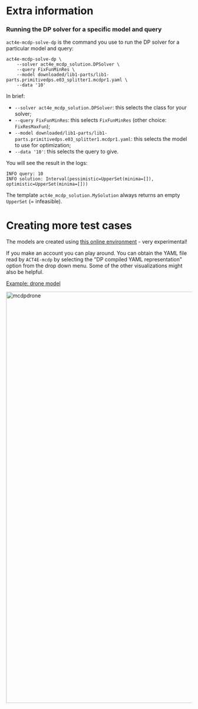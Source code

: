 # Extra information

### Running the DP solver for a specific model and query

`act4e-mcdp-solve-dp` is the command you use to run the DP solver 
for a particular model and query:

    act4e-mcdp-solve-dp \
        --solver act4e_mcdp_solution.DPSolver \
        --query FixFunMinRes \
        --model downloaded/lib1-parts/lib1-parts.primitivedps.e03_splitter1.mcdpr1.yaml \
        --data '10'

In brief:

* `--solver act4e_mcdp_solution.DPSolver`: this selects the class for your solver;
* `--query FixFunMinRes`: this selects `FixFunMinRes` (other choice: `FixResMaxFun`);
* `--model downloaded/lib1-parts/lib1-parts.primitivedps.e03_splitter1.mcdpr1.yaml`: this selects the model to use for optimization;
* `--data '10'`: this selects the query to give.

You will see the result in the logs:

```
INFO query: 10
INFO solution: Interval(pessimistic=UpperSet(minima=[]), optimistic=UpperSet(minima=[]))
```

The template `act4e_mcdp_solution.MySolution` always returns an empty `UpperSet` (= infeasible).



# Creating more test cases

The models are created using [this online environment][IDE] - very experimental!

[IDE]: https://editor.zuper.ai/editor/gh/co-design-models/ACT4E-exercises-spring2023/main/view/

If you make an account you can play around. You can obtain the YAML file read by `ACT4E-mcdp` by selecting the "DP compiled YAML representation" option from the drop down menu. Some of the other visualizations might also be helpful.

[Example: drone model](https://editor.zuper.ai/editor/gh/co-design-models/ACT4E-exercises-spring2023/main/view/libraries/lib2-simple/specs/models/things/drone1/)

 <img width="1113" alt="mcdpdrone" src="https://github.com/ACT4E/ACT4E-mcdp-exercise-template/assets/81052/b2e3c9ec-c55c-49c8-9e0c-071c02fb03c0">



<!--

### Running the MCDP solver

This is the command you use to run the MCDP solver:

    act4e-mcdp-solve-mcdp \
        --solver act4e_mcdp_solution.MCDPSolver \
        --query FixFunMinRes \
        --model downloaded/lib1-parts.models.e03_splitter1.mcdpr1.yaml \
        --data '{f: 42}'

Note that for the MCDP solver we give a file of type `models.mcdpr1.yaml` instead of `primitivedps.mcdpr1.yaml`.

For the data, we use a key-value pair with the functionality name and the value.

You should see the output:

    query: {'f': Decimal('42')}
    solution: Interval(pessimistic=UpperSet(minima=[]), optimistic=UpperSet(minima=[]))

## Running the MCDP solver on a set of test cases

TODO: finish this part

--->
